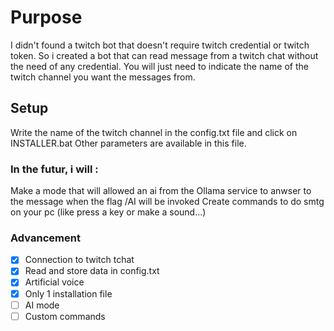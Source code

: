 # Purpose
I didn't found a twitch bot that doesn't require twitch credential or twitch token. 
So i created a bot that can read message from a twitch chat without the need of any credential.
You will just need to indicate the name of the twitch channel you want the messages from.   
 

## Setup
Write the name of the twitch channel in the config.txt file and click on INSTALLER.bat
Other parameters are available in this file. 

### In the futur, i will :
Make a mode that will allowed an ai from the Ollama service to anwser to the message when the flag /AI will be invoked
Create commands to do smtg on your pc (like press a key or make a sound...)    
    
### Advancement
- [x] Connection to twitch tchat
- [x] Read and store data in config.txt
- [x] Artificial voice
- [x] Only 1 installation file 
- [ ] AI mode 
- [ ] Custom commands
